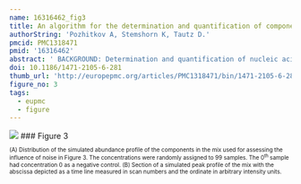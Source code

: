 ```yaml
---
name: 16316462_fig3
title: An algorithm for the determination and quantification of components of nucleic acid mixtures based on single sequencing reactions.
authorString: 'Pozhitkov A, Stemshorn K, Tautz D.'
pmcid: PMC1318471
pmid: '16316462'
abstract: ' BACKGROUND: Determination and quantification of nucleic acid components in a mixture is usually accomplished by microarray approaches, where the mixtures are hybridized against specific probes. As an alternative, we propose here that a single sequencing reaction from a mixture of nucleic acids holds enough information to potentially distinguish the different components, provided it is known which components can occur in the mixture. RESULTS: We describe an algorithm that is based on a set of linear equations which can be solved when the sequencing profiles of the individual components are known and when the number of sequenced nucleotides is larger than the number of components in the mixture. We have implemented the procedure for one type of sequencing approach, pyrosequencing, which produces a stepwise output of peaks that is particularly suitable for the procedure. As an example we use signature sequences from ribosomal RNA to distinguish and quantify several different species in a mixture. Using simulations, we show that the procedure may also be applicable for dideoxy sequencing on capillary sequencers, requiring only some instrument specific adaptations of protocols and software. CONCLUSION: The parallel sequencing approach described here may become a simple and cheap alternative to microarray experiments which aim at routine re-determination and quantification of known nucleic acid components from environmental samples or tissue samples.'
doi: 10.1186/1471-2105-6-281
thumb_url: 'http://europepmc.org/articles/PMC1318471/bin/1471-2105-6-281-3.gif'
figure_no: 3
tags:
  - eupmc
  - figure
---
```

<img src='http://europepmc.org/articles/PMC1318471/bin/1471-2105-6-281-3.jpg' style='max-height: 300px'>
### Figure 3
<p style='font-size: 10px;'>(A) Distribution of the simulated abundance profile of the components in the mix used for assessing the influence of noise in Figure 3. The concentrations were randomly assigned to 99 samples. The 0<sup>th </sup>sample had concentration 0 as a negative control. (B) Section of a simulated peak profile of the mix with the abscissa depicted as a time line measured in scan numbers and the ordinate in arbitrary intensity units.</p>